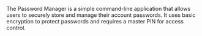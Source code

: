 The Password Manager is a simple command-line application that allows users to securely store and manage their account passwords. It uses basic encryption to protect passwords and requires a master PIN for access control.

